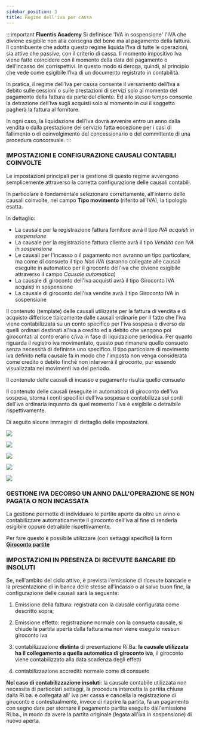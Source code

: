 ```yaml
---
sidebar_position: 3
title: Regime dell'iva per cassa
---
```


:::important **Fluentis Academy** 
Si definisce 'IVA in sospensione' l'IVA che diviene esigibile non alla consegna del bene ma al pagamento della fattura.
Il contribuente che adotta questo regime liquida l’Iva di tutte le operazioni, sia attive che passive, con il criterio di cassa.
Il momento impositivo Iva viene fatto coincidere con il momento della data del pagamento o dell’incasso dei corrispettivi. 
In questo modo si deroga, quindi, al principio che vede come esigibile l’Iva di un documento registrato in contabilità.

In pratica, il regime dell’Iva per cassa consente il versamento dell’Iva a debito sulle cessioni o sulle prestazioni di servizi solo al momento del pagamento della fattura da parte del cliente. 
Ed allo stesso tempo consente la detrazione dell’Iva sugli acquisti solo al momento in cui il soggetto pagherà la fattura al fornitore. 

In ogni caso, la liquidazione dell’Iva dovrà avvenire entro un anno dalla vendita o dalla prestazione del servizio fatta eccezione per i casi di fallimento o di coinvolgimento del concessionario o del committente di una procedura concorsuale.
:::

### IMPOSTAZIONI E CONFIGURAZIONE CAUSALI CONTABILI COINVOLTE

Le impostazioni principali per la gestione di questo regime avvengono semplicemente attraverso la corretta configurazione delle causali contabili.

In particolare è fondamentale selezionare correttamente, all'interno delle causali coinvolte, nel campo **Tipo movimento** (riferito all'IVA), la tipologia esatta.

In dettaglio:

- La causale per la registrazione fattura fornitore avrà il tipo *IVA acquisti in sospensione*
- La causale per la registrazione fattura cliente avrà il tipo *Vendita con IVA in sospensione*
- Le causali per l'incasso o il pagamento non avranno un tipo particolare, ma come di consueto il tipo *Non IVA* (saranno collegate alle causali eseguite in automatico per il giroconto dell'iva che diviene esigibile attraverso il campo *Causale automatica*)
- La causale di giroconto dell'iva acquisti avrà il tipo Giroconto IVA acquisti in sospensione
- La causale di giroconto dell'iva vendite avrà il tipo Giroconto IVA in sospensione

Il contenuto (template) delle causali utilizzate per la fattura di vendita e di acquisto differisce tipicamente dalle causali ordinarie per il fatto che l'iva viene contabilizzata su un conto specifico per l'iva sospesa e diverso da quelli ordinari destinati al'iva a credito ed a debito che vengono poi girocontati al conto erario c/iva in fase di liquidazione periodica. Per quanto riguarda il registro iva movimentato, questo può rimanere quello consueto senza necessità di definirne uno specifico. Il tipo particolare di movimento iva definito nella causale fa in modo che l'imposta non venga considerata come credito o debito finchè non interverrà il giroconto, pur essendo visualizzata nei movimenti iva del periodo. 

Il contenuto delle causali di incasso e pagamento risulta quello consueto

Il contenuto delle causali (eseguite in automatico) di giroconto dell'iva sospesa, storna i conti specifici dell'iva sospesa e contabilizza sui conti dell'iva ordinaria inquanto da quel momento l'iva è esigibile o detraibile rispettivamente.

Di seguito alcune immagini di dettaglio delle impostazioni. 

![](/img/it-it/finance-area/other/suspvat1.png)

![](/img/it-it/finance-area/other/suspvat2.png)

![](/img/it-it/finance-area/other/suspvat3.png)

![](/img/it-it/finance-area/other/suspvat4.png)

![](/img/it-it/finance-area/other/suspvat5.png)

### GESTIONE IVA DECORSO UN ANNO DALL'OPERAZIONE SE NON PAGATA O NON INCASSATA

La gestione permette di individuare le partite aperte da oltre un anno e contabilizzare automaticamente il giroconto dell'iva al fine di renderla esigibile oppure detraibile rispettivamente.

Per fare questo è possibile utilizzare (con settaggi specifici) la form [**Giroconto partite**](/docs/finance-area/maturity-values/procedures/maturity-values-giro/filter-tab)

### IMPOSTAZIONI IN PRESENZA DI RICEVUTE BANCARIE ED INSOLUTI

Se, nell'ambito del ciclo attivo, è prevista l'emissione di ricevute bancarie e la presentazione di in banca delle stesse all'incasso o al salvo buon fine, la configurazione delle causali sarà la seguente:

1. Emissione della fattura: registrata con la causale configurata come descritto sopra;

2. Emissione effetto: registrazione normale con la consueta causale, si chiude la partita aperta dalla fattura ma non viene eseguito nessun giroconto iva

3. contabilizzazione **distinta** di presentazione Ri.Ba: **la causale utilizzata ha il collegamento a quella automatica di giroconto iva**, il giroconto viene contabilizzato alla data scadenza degli effetti

4. contabilizzazione accrediti: normale come di consueto

**Nel caso di contabilizzazione insoluti**: la causale contabile utilizzata non necessita di particolari settaggi, la procedura intercetta la partita chiusa dalla Ri.ba. e collegata all' iva per cassa e cancella la registrazione di giroconto e contestualmente, invece di riaprire la partita, fa un pagamento con segno dare per stornare il pagamento partita eseguito dall'emissione Ri.ba., in modo da avere la partita originale (legata all'iva in sospensione) di nuovo aperta.